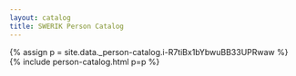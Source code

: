 ```yaml
---
layout: catalog
title: SWERIK Person Catalog
---
```

{% assign p = site.data._person-catalog.i-R7tiBx1bYbwuBB33UPRwaw %}
{% include person-catalog.html p=p %}

